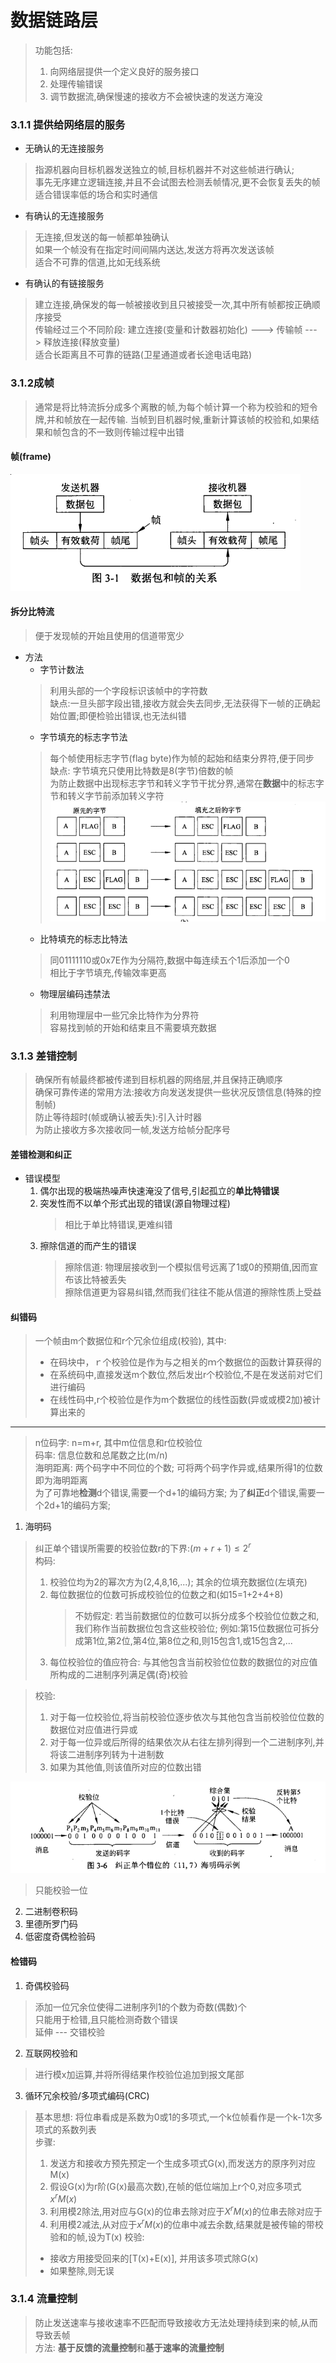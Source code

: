 # 数据链路层
> 功能包括:
> 1. 向网络层提供一个定义良好的服务接口
> 2. 处理传输错误
> 3. 调节数据流,确保慢速的接收方不会被快速的发送方淹没
### 3.1.1 提供给网络层的服务
* 无确认的无连接服务  
> 指源机器向目标机器发送独立的帧,目标机器并不对这些帧进行确认;  
> 事先无序建立逻辑连接,并且不会试图去检测丢帧情况,更不会恢复丢失的帧  
> 适合错误率低的场合和实时通信
* 有确认的无连接服务
> 无连接,但发送的每一帧都单独确认  
> 如果一个帧没有在指定时间间隔内送达,发送方将再次发送该帧  
> 适合不可靠的信道,比如无线系统
* 有确认的有链接服务
> 建立连接,确保发的每一帧被接收到且只被接受一次,其中所有帧都按正确顺序接受  
> 传输经过三个不同阶段: 建立连接(变量和计数器初始化) ---> 传输帧 ---> 释放连接(释放变量)  
> 适合长距离且不可靠的链路(卫星通道或者长途电话电路)
### 3.1.2成帧
> 通常是将比特流拆分成多个离散的帧,为每个帧计算一个称为校验和的短令牌,并和帧放在一起传输. 当帧到目机器时候,重新计算该帧的校验和,如果结果和帧包含的不一致则传输过程中出错
#### 帧(frame)
![帧](./pic/3-1.png)
#### 拆分比特流
> 便于发现帧的开始且使用的信道带宽少
* 方法
  * 字节计数法
  > 利用头部的一个字段标识该帧中的字符数  
  > 缺点:一旦头部字段出错,接收方就会失去同步,无法获得下一帧的正确起始位置;即便检验出错误,也无法纠错
  * 字节填充的标志字节法
  > 每个帧使用标志字节(flag byte)作为帧的起始和结束分界符,便于同步  
  > 缺点: 字节填充只使用比特数是8(字节)倍数的帧  
  > 为防止数据中出现标志字节和转义字节干扰分界,通常在**数据**中的标志字节和转义字节前添加转义字符
  ![字节填充](./pic/3-2.png)
  * 比特填充的标志比特法
  > 同01111110或0x7E作为分隔符,数据中每连续五个1后添加一个0  
  > 相比于字节填充,传输效率更高
  * 物理层编码违禁法
  > 利用物理层中一些冗余比特作为分界符  
  > 容易找到帧的开始和结束且不需要填充数据
### 3.1.3 差错控制
> 确保所有帧最终都被传递到目标机器的网络层,并且保持正确顺序  
> 确保可靠传递的常用方法:接收方向发送发提供一些状况反馈信息(特殊的控制帧)  
> 防止等待超时(帧或确认被丢失):引入计时器  
> 为防止接收方多次接收同一帧,发送方给帧分配序号
#### 差错检测和纠正
* 错误模型
  1. 偶尔出现的极端热噪声快速淹没了信号,引起孤立的**单比特错误**  
  2. 突发性而不以单个形式出现的错误(源自物理过程)  
      > 相比于单比特错误,更难纠错
  3. 擦除信道的而产生的错误
      > 擦除信道: 物理层接收到一个模拟信号远离了1或0的预期值,因而宣布该比特被丢失  
      > 擦除信道更为容易纠错,然而我们往往不能从信道的擦除性质上受益
#### 纠错码
> 一个帧由m个数据位和r个冗余位组成(校验), 其中:  
>  * 在码块中，ｒ个校验位是作为与之相关的ｍ个数据位的函数计算获得的  
>  * 在系统码中,直接发送m个数位,然后发出r个校验位,不是在发送前对它们进行编码
>  * 在线性码中,r个校验位是作为m个数据位的线性函数(异或或模2加)被计算出来的  
---
> n位码字: n=m+r, 其中m位信息和r位校验位  
> 码率: 信息位数和总尾数之比(m/n)  
> 海明距离: 两个码字中不同位的个数; 可将两个码字作异或,结果所得1的位数即为海明距离  
> 为了可靠地**检测**d个错误,需要一个d+1的编码方案; 为了**纠正**d个错误,需要一个2d+1的编码方案;
1. 海明码
> 纠正单个错误所需要的校验位数r的下界:$(m+r+1)\leqslant 2^r$  
> 构码:
> 1. 校验位均为2的幂次方为(2,4,8,16,...); 其余的位填充数据位(左填充)
> 2. 每位数据位的位数可拆成校验位的位数之和(如15=1+2+4+8)  
>     >不妨假定: 若当前数据位的位数可以拆分成多个校验位位数之和,我们称作当前数据位包含这些校验位; 例如:第15位数据位可拆分成第1位,第2位,第4位,第8位之和,则15包含1,或15包含2,...
> 3. 每位校验位的值应符合: 与其他包含当前校验位位数的数据位的对应值所构成的二进制序列满足偶(奇)校验

> 校验:
> 1. 对于每一位校验位,将当前校验位逐步依次与其他包含当前校验位位数的数据位对应值进行异或
> 2. 对于每一位异或后所得的结果依次从右往左排列得到一个二进制序列,并将该二进制序列转为十进制数
> 3. 如果为其他值,则该值所对应的位数出错

![海明码](./pic/3-2-1.png)
> 只能校验一位

2. 二进制卷积码
3. 里德所罗门码
4. 低密度奇偶检验码

#### 检错码
1. 奇偶校验码
> 添加一位冗余位使得二进制序列1的个数为奇数(偶数)个  
> 只能用于检错,且只能检测奇数个错误  
> 延伸 --- 交错校验
2. 互联网校验和
> 进行模x加运算,并将所得结果作校验位追加到报文尾部
3. 循环冗余校验/多项式编码(CRC)
> 基本思想: 将位串看成是系数为0或1的多项式,一个k位帧看作是一个k-1次多项式的系数列表  
> 步骤:
> 1. 发送方和接收方预先预定一个生成多项式G(x),而发送方的原序列对应M(x)
> 2. 假设G(x)为r阶(G(x)最高次数),在帧的低位端加上r个0,对应多项式$x^rM(x)$
> 3. 利用模2除法,用对应与G(x)的位串去除对应于$X^rM(x)$的位串去除对应于
> 4. 利用模2减法,从对应于$x^rM(x)$的位串中减去余数,结果就是被传输的带校验和的帧,设为T(x)
> 校验:
> * 接收方用接受回来的[T(x)+E(x)], 并用该多项式除G(x)
> * 如果整除,则无误 
### 3.1.4 流量控制
> 防止发送速率与接收速率不匹配而导致接收方无法处理持续到来的帧,从而导致丢帧  
> 方法: **基于反馈的流量控制**和**基于速率的流量控制**



